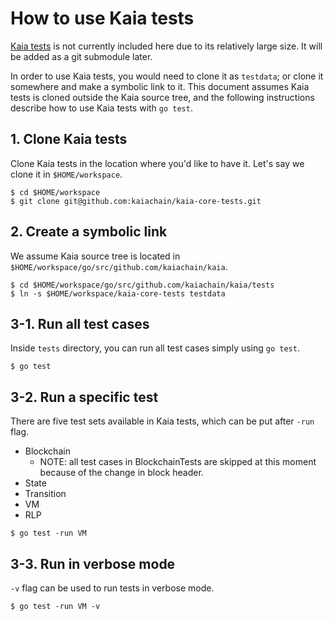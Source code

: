 # How to use Kaia tests

[Kaia tests](https://github.com/kaiachain/kaia-core-tests) is not currently included
here due to its relatively large size.  It will be added as a git submodule
later.

In order to use Kaia tests, you would need to clone it as `testdata`; or
clone it somewhere and make a symbolic link to it.  This document assumes
Kaia tests is cloned outside the Kaia source tree, and the following
instructions describe how to use Kaia tests with `go test`.


## 1. Clone Kaia tests

Clone Kaia tests in the location where you'd like to have it.  Let's say we
clone it in `$HOME/workspace`.

```
$ cd $HOME/workspace
$ git clone git@github.com:kaiachain/kaia-core-tests.git
```


## 2. Create a symbolic link

We assume Kaia source tree is located in
`$HOME/workspace/go/src/github.com/kaiachain/kaia`.

```
$ cd $HOME/workspace/go/src/github.com/kaiachain/kaia/tests
$ ln -s $HOME/workspace/kaia-core-tests testdata
```


## 3-1. Run all test cases

Inside `tests` directory, you can run all test cases simply using `go test`.

```
$ go test
```


## 3-2. Run a specific test

There are five test sets available in Kaia tests, which can be put after
`-run` flag.
- Blockchain
   - NOTE: all test cases in BlockchainTests are skipped at this moment because
     of the change in block header.
- State
- Transition
- VM
- RLP

```
$ go test -run VM
```


## 3-3. Run in verbose mode

`-v` flag can be used to run tests in verbose mode.

```
$ go test -run VM -v
```

